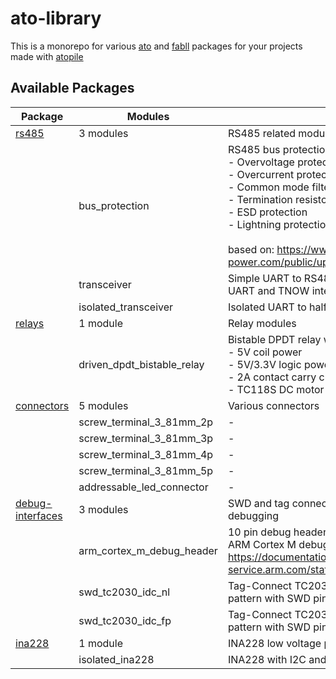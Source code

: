 <!-- This document is autogenerated - Do not edit manually!! -->

# ato-library

This is a monorepo for various [ato](https://docs.atopile.io) and [fabll](https://docs.atopile.io/atopile/guides/faebryk) packages for your projects made with [atopile](https://www.github.com/atopile/atopile)

## Available Packages

| Package | Modules | Description | Version |
|---------|---------|-------------|---------|
| [rs485](packages/rs485/README.md) | 3 modules | RS485 related modules | 0.1.0 |
|  | bus_protection | RS485 bus protection.<br>    - Overvoltage protection<br>    - Overcurrent protection<br>    - Common mode filter<br>    - Termination resistor<br>    - ESD protection<br>    - Lightning protection<br><br>    based on: https://www.mornsun-power.com/public/uploads/pdf/TD(H)541S485H.pdf | |
|  | transceiver | Simple UART to RS485 converter.<br>    UART and TNOW interface in, RS485 interface out. | |
|  | isolated_transceiver | Isolated UART to half duplex RS485 interface | |
| [relays](packages/relays/README.md) | 1 module | Relay modules | 0.1.0 |
|  | driven_dpdt_bistable_relay | Bistable DPDT relay with driver and indicator LEDs<br>    - 5V coil power<br>    - 5V/3.3V logic power<br>    - 2A contact carry current<br>    - TC118S DC motor driver (H-bridge) as relay driver | |
| [connectors](packages/connectors/README.md) | 5 modules | Various connectors | 0.1.0 |
|  | screw_terminal_3_81mm_2p | - | |
|  | screw_terminal_3_81mm_3p | - | |
|  | screw_terminal_3_81mm_4p | - | |
|  | screw_terminal_3_81mm_5p | - | |
|  | addressable_led_connector | - | |
| [debug-interfaces](packages/debug-interfaces/README.md) | 3 modules | SWD and tag connect headers for programming and debugging | 0.1.0 |
|  | arm_cortex_m_debug_header | 10 pin debug header with SWD pinout according to ARM Cortex M debug specification<br>    https://documentation-service.arm.com/static/5fce6c49e167456a35b36af1 | |
|  | swd_tc2030_idc_nl | Tag-Connect TC2030-IDC-NL (6-pin) landing pattern with SWD pinout | |
|  | swd_tc2030_idc_fp | Tag-Connect TC2030-IDC-FP (6-pin) landing pattern with SWD pinout | |
| [ina228](packages/ina228/README.md) | 1 module | INA228 low voltage power monitor with I2C interface | 0.1.0 |
|  | isolated_ina228 | INA228 with I2C and power isolation. | |
